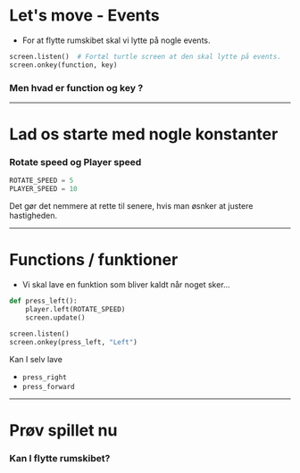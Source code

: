
# Let's move - Events

- For at flytte rumskibet skal vi lytte på nogle events.

```python
screen.listen()  # Fortæl turtle screen at den skal lytte på events.
screen.onkey(function, key)
```

### Men hvad er function og key ?

---

# Lad os starte med nogle konstanter

### Rotate speed og Player speed

```python
ROTATE_SPEED = 5
PLAYER_SPEED = 10
```

Det gør det nemmere at rette til senere, hvis man øsnker at justere hastigheden.

---

# Functions / funktioner

- Vi skal lave en funktion som bliver kaldt når noget sker...
 

```python
def press_left():
    player.left(ROTATE_SPEED)
    screen.update()

screen.listen()
screen.onkey(press_left, "Left")
```

Kan I selv lave
- `press_right`
- `press_forward`

---

# Prøv spillet nu

### Kan I flytte rumskibet?


